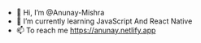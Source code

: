 - 👋 Hi, I’m @Anunay-Mishra
- 🌱 I’m currently learning JavaScript And React Native
- 📫 To reach me https://anunay.netlify.app

<!---
Anunay-Mishra/Anunay-Mishra is a ✨ special ✨ repository because its `README.md` (this file) appears on your GitHub profile.
You can click the Preview link to take a look at your changes.
--->
